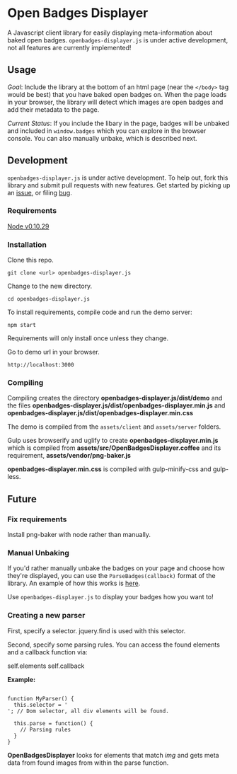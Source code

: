 # Open Badges Displayer
A Javascript client library for easily displaying meta-information about
baked open badges. `openbadges-displayer.js` is under active development, not
all features are currently implemented!

## Usage

_Goal_: Include the library at the bottom of an html page (near the `</body>`
tag would be best) that you have baked open badges on. When the page loads in
your browser, the library will detect which images are open badges and add
their metadata to the page.

_Current Status_: If you include the libary in the page, badges will be unbaked
and included in `window.badges` which you can explore in the browser console.
You can also manually unbake, which is described next.

## Development

`openbadges-displayer.js` is under active development. To help out, fork this
library and submit pull requests with new features. Get started by picking up an
[issue](http://github.com/cmcavoy/openbadges-displayer.js/issues), or filing
[bug](http://github.com/cmcavoy/openbadges-displayer.js/issues).

### Requirements

[Node v0.10.29](http://nodejs.org/)

### Installation

Clone this repo.

`git clone <url> openbadges-displayer.js`

Change to the new directory.

`cd openbadges-displayer.js`

To install requirements, compile code and run the demo server:

`npm start`

Requirements will only install once unless they change.

Go to demo url in your browser.

`http://localhost:3000`

### Compiling

Compiling creates the directory __openbadges-displayer.js/dist/demo__ and the
files __openbadges-displayer.js/dist/openbadges-displayer.min.js__ and
__openbadges-displayer.js/dist/openbadges-displayer.min.css__

The demo is compiled from the `assets/client` and `assets/server`
folders.

Gulp uses browserify and uglify to create __openbadges-displayer.min.js__ which
is compiled from __assets/src/OpenBadgesDisplayer.coffee__ and its requirement,
__assets/vendor/png-baker.js__

__openbadges-displayer.min.css__ is compiled with gulp-minify-css and gulp-less.

## Future

### Fix requirements
Install png-baker with node rather than manually.

### Manual Unbaking

If you'd rather manually unbake the badges on your page and choose how they're
displayed, you can use the `ParseBadges(callback)` format of the library. An
example of how this works is
[here](https://github.com/cmcavoy/openbadges-displayer.js/blob/master/resources/demoApp.js).

Use `openbadges-displayer.js` to display your badges how you want to!

### Creating a new parser

First, specify a selector. jquery.find is used with this selector.

Second, specify some parsing rules. You can access the found elements and a
callback function via:

self.elements
self.callback

**Example:**

<pre><code>
function MyParser() {
  this.selector = '<div>'; // Dom selector, all div elements will be found.

  this.parse = function() {
    // Parsing rules
  }
}
</pre></code>

**OpenBadgesDisplayer** looks for elements that match *img* and gets
meta data from found images from within the parse function.